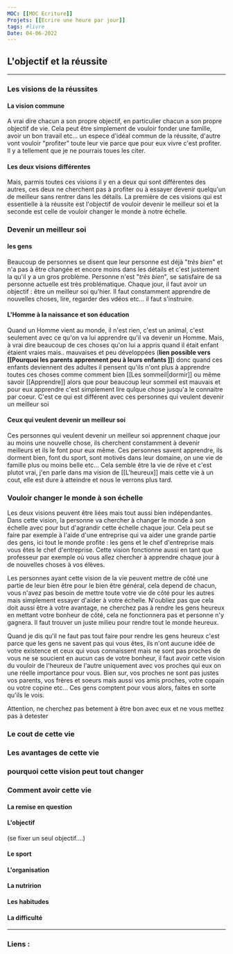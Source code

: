 ```yaml
---
MOC: [[MOC Ecriture]]
Projets: [[Ecrire une heure par jour]]
tags: #livre
Date: 04-06-2022
---
```


## L'objectif et la réussite

---

### Les visions de la réussites

#### La vision commune

A vrai dire chacun a son propre objectif, en particulier chacun a son propre objectif de vie. Cela peut être simplement de vouloir fonder une famille, avoir un bon travail etc... un espece d'idéal commun de la réussite, d'autre vont vouloir "profiter" toute leur vie parce que pour eux vivre c'est profiter. Il y a tellement que je ne pourrais toues les citer.

#### Les deux visions différentes

Mais, parmis toutes ces visions il y en a deux qui sont différentes des autres, ces deux ne cherchent pas à profiter ou à essayer devenir quelqu'un de meilleur sans rentrer dans les détails. La première de ces visions qui est essentielle à la réussite est l'objectif de vouloir devenir le meilleur soi et la seconde est celle de vouloir changer le monde à notre échelle.

### Devenir un meilleur soi

#### les gens

Beaucoup de personnes se disent que leur personne est déjà "*très bien*" et n'a pas à être changée et encore moins dans les détails et c'est justement la qu'il y a un gros problème. Personne n'est "*très bien*", se satisfaire de sa personne actuelle est très problématique. Chaque jour, il faut avoir un objectif : être un meilleur soi qu'hier. Il faut constamment apprendre de nouvelles choses, lire, regarder des vdéos etc... il faut s'instruire. 

#### L'Homme à la naissance et son éducation

Quand un Homme vient au monde, il n'est rien, c'est un animal, c'est seulement avec ce qu'on va lui apprendre qu'il va devenir un Homme. Mais, à vrai dire beaucoup de ces choses qu'on lui a appris quand il était enfant étaient vraies mais.. mauvaises et peu développées (**lien possible vers [[Pourquoi les parents apprennent peu à leurs enfants ]]**) donc quand ces enfants deviennent des adultes il pensent qu'ils n'ont plus à apprendre toutes ces choses comme comment bien [[Les sommeil|dormir]] ou même savoir [[Apprendre]] alors que pour beaucoup leur sommeil est mauvais et pour eux apprendre c'est simplement lire qulque chose jusqu'a le connaitre par coeur. C'est ce qui est différent avec ces personnes qui veulent devenir un meilleur soi

#### Ceux qui veulent devenir un meilleur soi

Ces personnes qui veulent devenir un meilleur soi apprennent chaque jour au moins une nouvelle chose, ils cherchent constamment à devenir meilleurs et ils le font pour eux même. Ces personnes savent apprendre, ils dorment bien, font du sport, sont motivés dans leur domaine, on une vie de famille plus ou moins belle etc... Cela semble être la vie de rêve et c'est plutot vrai, j'en parle dans ma vision de [[L'heureux]] mais cette vie à un cout, elle est dure à atteindre et nous le verrons plus tard.

### Vouloir changer le monde à son échelle

Les deux visions peuvent être liées mais tout aussi bien indépendantes. Dans cette vision, la personne va chercher à changer le monde à son échelle avec pour but d'agrandir cette échelle chaque jour. Cela peut se faire par exemple à l'aide d'une entreprise qui va aider une grande partie des gens, ici tout le monde profite : les gens et le chef d'entreprise mais vous êtes le chef d'entreprise. Cette vision fonctionne aussi en tant que professeur par exemple où vous allez chercher à apprendre chaque jour à de nouvelles choses à vos élèves. 

Les personnes ayant cette vision de la vie peuvent mettre de côté une partie de leur bien être pour le bien être général, cela depend de chacun, vous n'avez pas besoin de mettre toute votre vie de côté pour les autres mais simplement essayer d'aider à votre échelle. N'oubliez pas que cela doit aussi être à votre avantage, ne cherchez pas à rendre les gens heureux en mettant votre bonheur de côté, cela ne fonctionnera pas et personne n'y gagnera. Il faut trouver un juste milieu pour rendre tout le monde heureux.

Quand je dis qu'il ne faut pas tout faire pour rendre les gens heureux c'est parce que les gens ne savent pas qui vous êtes, ils n'ont aucune idée de votre existence et ceux qui vous connaissent mais ne sont pas proches de vous ne se soucient en aucun cas de votre bonheur, il faut avoir cette vision du vouloir de l'heureux de l'autre uniquement avec vos proches qui eux on une réelle importance pour vous. Bien sur, vos proches ne sont pas justes vos parents, vos frères et soeurs mais aussi vos amis proches, votre copain ou votre copine etc... Ces gens comptent pour vous alors, faites en sorte qu'ils le vois.

Attention, ne cherchez pas betement à être bon avec eux et ne vous mettez pas à detester

### Le cout de cette vie

### Les avantages de cette vie

### pourquoi cette vision peut tout changer

### Comment avoir cette vie

#### La remise en question

#### L'objectif
(se fixer un seul objectif....)

#### Le sport

#### L'organisation

#### La nutririon

#### Les habitudes

#### La difficulté


---
### Liens :